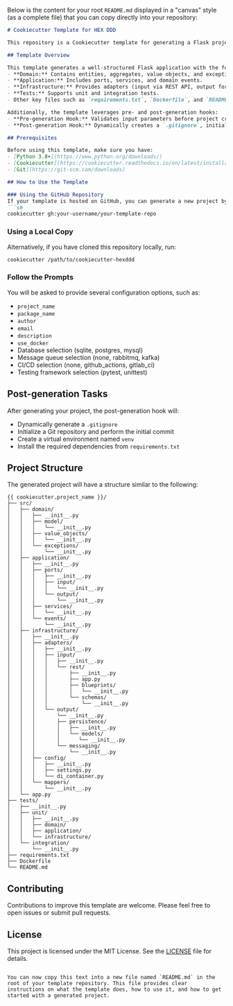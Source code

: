 Below is the content for your root `README.md` displayed in a "canvas" style (as a complete file) that you can copy directly into your repository:

```markdown
# Cookiecutter Template for HEX DDD

This repository is a Cookiecutter template for generating a Flask project based on Hexagonal Architecture and Domain-Driven Design (DDD) principles.

## Template Overview

This template generates a well-structured Flask application with the following layers:
- **Domain:** Contains entities, aggregates, value objects, and exceptions.
- **Application:** Includes ports, services, and domain events.
- **Infrastructure:** Provides adapters (input via REST API, output for persistence and messaging), configuration, and mappers.
- **Tests:** Supports unit and integration tests.
- Other key files such as `requirements.txt`, `Dockerfile`, and `README.md` are also included.

Additionally, the template leverages pre- and post-generation hooks:
- **Pre-generation Hook:** Validates input parameters before project creation.
- **Post-generation Hook:** Dynamically creates a `.gitignore`, initializes a Git repository, creates a virtual environment, and installs dependencies.

## Prerequisites

Before using this template, make sure you have:
- [Python 3.8+](https://www.python.org/downloads/)
- [Cookiecutter](https://cookiecutter.readthedocs.io/en/latest/installation.html) (`pip install cookiecutter`)
- [Git](https://git-scm.com/downloads)

## How to Use the Template

### Using the GitHub Repository
If your template is hosted on GitHub, you can generate a new project by running:
```sh
cookiecutter gh:your-username/your-template-repo
```

### Using a Local Copy
Alternatively, if you have cloned this repository locally, run:
```sh
cookiecutter /path/to/cookiecutter-hexddd
```

### Follow the Prompts
You will be asked to provide several configuration options, such as:
- `project_name`
- `package_name`
- `author`
- `email`
- `description`
- `use_docker`
- Database selection (sqlite, postgres, mysql)
- Message queue selection (none, rabbitmq, kafka)
- CI/CD selection (none, github_actions, gitlab_ci)
- Testing framework selection (pytest, unittest)

## Post-generation Tasks

After generating your project, the post-generation hook will:
- Dynamically generate a `.gitignore`
- Initialize a Git repository and perform the initial commit
- Create a virtual environment named `venv`
- Install the required dependencies from `requirements.txt`

## Project Structure

The generated project will have a structure similar to the following:
```
{{ cookiecutter.project_name }}/
├── src/
│   ├── domain/
│   │   ├── __init__.py
│   │   ├── model/
│   │   │   └── __init__.py
│   │   ├── value_objects/
│   │   │   └── __init__.py
│   │   └── exceptions/
│   │       └── __init__.py
│   ├── application/
│   │   ├── __init__.py
│   │   ├── ports/
│   │   │   ├── __init__.py
│   │   │   ├── input/
│   │   │   │   └── __init__.py
│   │   │   └── output/
│   │   │       └── __init__.py
│   │   ├── services/
│   │   │   └── __init__.py
│   │   └── events/
│   │       └── __init__.py
│   ├── infrastructure/
│   │   ├── __init__.py
│   │   ├── adapters/
│   │   │   ├── __init__.py
│   │   │   ├── input/
│   │   │   │   ├── __init__.py
│   │   │   │   └── rest/
│   │   │   │       ├── __init__.py
│   │   │   │       ├── app.py
│   │   │   │       ├── blueprints/
│   │   │   │       │   └── __init__.py
│   │   │   │       └── schemas/
│   │   │   │           └── __init__.py
│   │   │   └── output/
│   │   │       └── __init__.py
│   │   │       ├── persistence/
│   │   │       │   ├── __init__.py
│   │   │       │   └── models/
│   │   │       │      └── __init__.py
│   │   │       └── messaging/
│   │   │           └── __init__.py
│   │   ├── config/
│   │   │   ├── __init__.py
│   │   │   ├── settings.py
│   │   │   └── di_container.py
│   │   └── mappers/
│   │       └── __init__.py
│   └── app.py
├── tests/
│   ├── __init__.py
│   ├── unit/
│   │   ├── __init__.py
│   │   ├── domain/
│   │   ├── application/
│   │   └── infrastructure/
│   └── integration/
│       └── __init__.py
├── requirements.txt
├── Dockerfile
└── README.md
```

## Contributing

Contributions to improve this template are welcome. Please feel free to open issues or submit pull requests.

## License

This project is licensed under the MIT License. See the [LICENSE](LICENSE) file for details.
```

You can now copy this text into a new file named `README.md` in the root of your template repository. This file provides clear instructions on what the template does, how to use it, and how to get started with a generated project.
